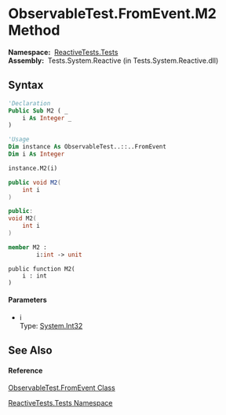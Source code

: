 # ObservableTest.FromEvent.M2 Method

**Namespace:**  [ReactiveTests.Tests](ReactiveTests.Tests\ReactiveTests.Tests.md)  
**Assembly:**  Tests.System.Reactive (in Tests.System.Reactive.dll)

## Syntax

```vb
'Declaration
Public Sub M2 ( _
    i As Integer _
)
```

```vb
'Usage
Dim instance As ObservableTest..::..FromEvent
Dim i As Integer

instance.M2(i)
```

```csharp
public void M2(
    int i
)
```

```c++
public:
void M2(
    int i
)
```

```fsharp
member M2 : 
        i:int -> unit 
```

```jscript
public function M2(
    i : int
)
```

#### Parameters

- i  
  Type: [System.Int32](https://msdn.microsoft.com/en-us/library/td2s409d)

## See Also

#### Reference

[ObservableTest.FromEvent Class](ObservableTest.FromEvent\ObservableTest.FromEvent.md)

[ReactiveTests.Tests Namespace](ReactiveTests.Tests\ReactiveTests.Tests.md)





